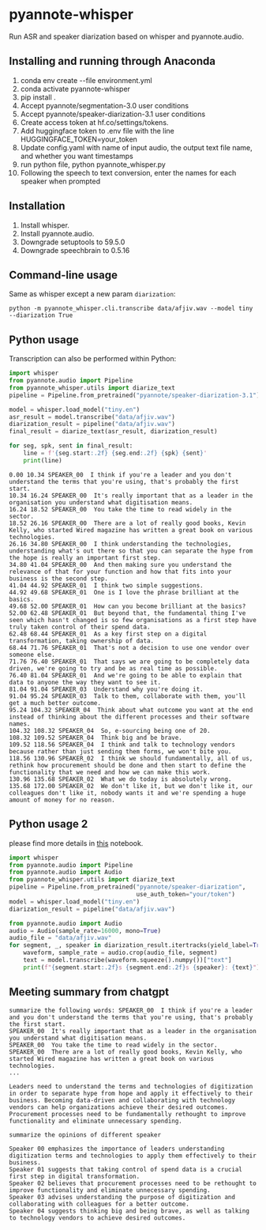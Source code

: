 # pyannote-whisper

Run ASR and speaker diarization based on whisper and pyannote.audio.


## Installing and running through Anaconda
1. conda env create --file environment.yml
2. conda activate pyannote-whisper
3. pip install .
4. Accept pyannote/segmentation-3.0 user conditions
5. Accept pyannote/speaker-diarization-3.1 user conditions
6. Create access token at hf.co/settings/tokens.
7. Add huggingface token to .env file with the line HUGGINGFACE_TOKEN=your_token
8. Update config.yaml with name of input audio, the output text file name, and whether you want timestamps
9. run python file, python pyannote_whisper.py
10. Following the speech to text conversion, enter the names for each speaker when prompted

## Installation
1. Install whisper.
2. Install pyannote.audio.
3. Downgrade setuptools to 59.5.0
4. Downgrade speechbrain to 0.5.16

## Command-line usage

Same as whisper except a new param `diarization`:

    python -m pyannote_whisper.cli.transcribe data/afjiv.wav --model tiny --diarization True

## Python usage

Transcription can also be performed within Python: 

```python
import whisper
from pyannote.audio import Pipeline
from pyannote_whisper.utils import diarize_text
pipeline = Pipeline.from_pretrained("pyannote/speaker-diarization-3.1")

model = whisper.load_model("tiny.en")
asr_result = model.transcribe("data/afjiv.wav")
diarization_result = pipeline("data/afjiv.wav")
final_result = diarize_text(asr_result, diarization_result)

for seg, spk, sent in final_result:
    line = f'{seg.start:.2f} {seg.end:.2f} {spk} {sent}'
    print(line)
```

```
0.00 10.34 SPEAKER_00  I think if you're a leader and you don't understand the terms that you're using, that's probably the first start.
10.34 16.24 SPEAKER_00  It's really important that as a leader in the organisation you understand what digitisation means.
16.24 18.52 SPEAKER_00  You take the time to read widely in the sector.
18.52 26.16 SPEAKER_00  There are a lot of really good books, Kevin Kelly, who started Wired magazine has written a great book on various technologies.
26.16 34.80 SPEAKER_00  I think understanding the technologies, understanding what's out there so that you can separate the hype from the hope is really an important first step.
34.80 41.04 SPEAKER_00  And then making sure you understand the relevance of that for your function and how that fits into your business is the second step.
41.04 44.92 SPEAKER_01  I think two simple suggestions.
44.92 49.68 SPEAKER_01  One is I love the phrase brilliant at the basics.
49.68 52.00 SPEAKER_01  How can you become brilliant at the basics?
52.00 62.48 SPEAKER_01  But beyond that, the fundamental thing I've seen which hasn't changed is so few organisations as a first step have truly taken control of their spend data.
62.48 68.44 SPEAKER_01  As a key first step on a digital transformation, taking ownership of data.
68.44 71.76 SPEAKER_01  That's not a decision to use one vendor over someone else.
71.76 76.40 SPEAKER_01  That says we are going to be completely data driven, we're going to try and be as real time as possible.
76.40 81.04 SPEAKER_01  And we're going to be able to explain that data to anyone the way they want to see it.
81.04 91.04 SPEAKER_03  Understand why you're doing it.
91.04 95.24 SPEAKER_03  Talk to them, collaborate with them, you'll get a much better outcome.
95.24 104.32 SPEAKER_04  Think about what outcome you want at the end instead of thinking about the different processes and their software names.
104.32 108.32 SPEAKER_04  So, e-sourcing being one of 20.
108.32 109.52 SPEAKER_04  Think big and be brave.
109.52 118.56 SPEAKER_04  I think and talk to technology vendors because rather than just sending them forms, we won't bite you.
118.56 130.96 SPEAKER_02  I think we should fundamentally, all of us, rethink how procurement should be done and then start to define the functionality that we need and how we can make this work.
130.96 135.68 SPEAKER_02  What we do today is absolutely wrong.
135.68 172.00 SPEAKER_02  We don't like it, but we don't like it, our colleagues don't like it, nobody wants it and we're spending a huge amount of money for no reason.
```
## Python usage 2
please find more details in [this](https://gist.github.com/hbredin/049f2b629700bcea71324d2c1e7f8337) notebook.

```python
import whisper
from pyannote.audio import Pipeline
from pyannote.audio import Audio
from pyannote_whisper.utils import diarize_text
pipeline = Pipeline.from_pretrained("pyannote/speaker-diarization",
                                    use_auth_token="your/token")
model = whisper.load_model("tiny.en")
diarization_result = pipeline("data/afjiv.wav")

from pyannote.audio import Audio
audio = Audio(sample_rate=16000, mono=True)
audio_file = "data/afjiv.wav"
for segment, _, speaker in diarization_result.itertracks(yield_label=True):
    waveform, sample_rate = audio.crop(audio_file, segment)
    text = model.transcribe(waveform.squeeze().numpy())["text"]
    print(f"{segment.start:.2f}s {segment.end:.2f}s {speaker}: {text}")

```
## Meeting summary from chatgpt

```
summarize the following words: SPEAKER_00  I think if you're a leader and you don't understand the terms that you're using, that's probably the first start.
SPEAKER_00  It's really important that as a leader in the organisation you understand what digitisation means.
SPEAKER_00  You take the time to read widely in the sector.
SPEAKER_00  There are a lot of really good books, Kevin Kelly, who started Wired magazine has written a great book on various technologies.
...
```
```
Leaders need to understand the terms and technologies of digitization in order to separate hype from hope and apply it effectively to their business. Becoming data-driven and collaborating with technology vendors can help organizations achieve their desired outcomes. Procurement processes need to be fundamentally rethought to improve functionality and eliminate unnecessary spending.
```

```
summarize the opinions of different speaker
```

```
Speaker 00 emphasizes the importance of leaders understanding digitization terms and technologies to apply them effectively to their business. 
Speaker 01 suggests that taking control of spend data is a crucial first step in digital transformation. 
Speaker 02 believes that procurement processes need to be rethought to improve functionality and eliminate unnecessary spending. 
Speaker 03 advises understanding the purpose of digitization and collaborating with colleagues for a better outcome. 
Speaker 04 suggests thinking big and being brave, as well as talking to technology vendors to achieve desired outcomes.
```
